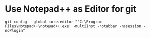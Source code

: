 # Use Notepad++ as Editor for git

```
git config --global core.editor "'C:\Program Files\Notepad++\notepad++.exe' -multiInst -notabbar -nosession -noPlugin"
```
